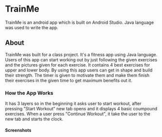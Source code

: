 # TrainMe
TrainMe is an android app which is built on Android Studio. Java language was used to write the app. 

## About
TrainMe was built for a class project. It's a fitness app using Java language. Users of this app can start working out by just following the given exercises and the pictures given for each exercise. It contains 4 best exercises for upper and lower body. By using this app users can get in shape and build their strength. The timer is given to motivate them and make them finish their exercises in the given time to get maximum benefits out it.

### How the App Works
It has 3 layers so in the beginning it asks user to start workout, after pressing "Start Workout" new tab opens and it displays 4 basic coumpound exercises. When a user press "Continue Workout", it take the user to the new tab and starts the clock. 

#### Screenshots


